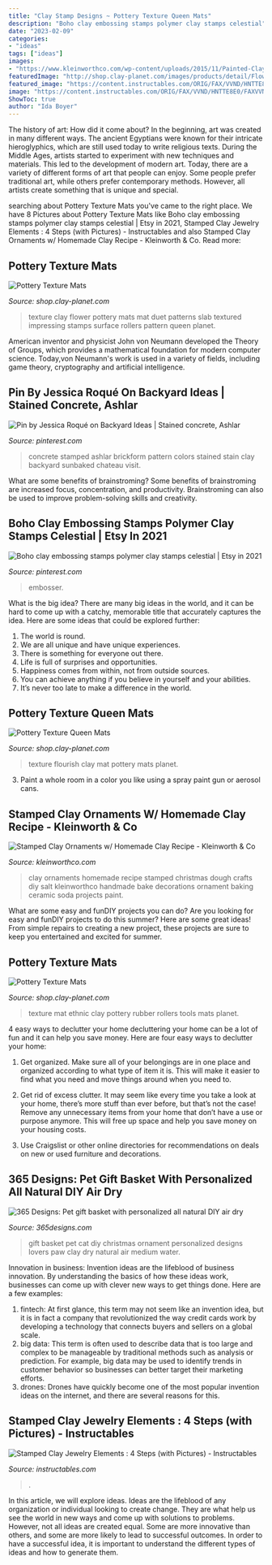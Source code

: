 ```yaml
---
title: "Clay Stamp Designs ~ Pottery Texture Queen Mats"
description: "Boho clay embossing stamps polymer clay stamps celestial"
date: "2023-02-09"
categories:
- "ideas"
tags: ["ideas"]
images:
- "https://www.kleinworthco.com/wp-content/uploads/2015/11/Painted-Clay-Ornaments-tutorial.jpg"
featuredImage: "http://shop.clay-planet.com/images/products/detail/FlowerDuet.JPG"
featured_image: "https://content.instructables.com/ORIG/FAX/VVND/HNTTE8E0/FAXVVNDHNTTE8E0.jpg?auto=webp&amp;frame=1&amp;width=2100"
image: "https://content.instructables.com/ORIG/FAX/VVND/HNTTE8E0/FAXVVNDHNTTE8E0.jpg?auto=webp&amp;frame=1&amp;width=2100"
ShowToc: true
author: "Ida Boyer"
---
```



The history of art: How did it come about?
In the beginning, art was created in many different ways. The ancient Egyptians were known for their intricate hieroglyphics, which are still used today to write religious texts. During the Middle Ages, artists started to experiment with new techniques and materials. This led to the development of modern art.
Today, there are a variety of different forms of art that people can enjoy. Some people prefer traditional art, while others prefer contemporary methods. However, all artists create something that is unique and special.

	

		
searching about Pottery Texture Mats you've came to the right place. We have 8 Pictures about Pottery Texture Mats like Boho clay embossing stamps polymer clay stamps celestial | Etsy in 2021, Stamped Clay Jewelry Elements : 4 Steps (with Pictures) - Instructables and also Stamped Clay Ornaments w/ Homemade Clay Recipe - Kleinworth &amp; Co. Read more:
		
    
## Pottery Texture Mats

<img loading=lazy src="http://shop.clay-planet.com/images/products/detail/FlowerDuet.JPG" onerror="this.onerror=null;this.src='https://tse4.mm.bing.net/th?id=OIP.VkxqTgEsLeEg1IZCYxL7KAHaFw&amp;pid=15.1';" alt="Pottery Texture Mats">

_Source: shop.clay-planet.com_

>texture clay flower pottery mats mat duet patterns slab textured impressing stamps surface rollers pattern queen planet. 

	

American inventor and physicist John von Neumann developed the Theory of Groups, which provides a mathematical foundation for modern computer science. Today,von Neumann's work is used in a variety of fields, including game theory, cryptography and artificial intelligence.

    
## Pin By Jessica Roqué On Backyard Ideas | Stained Concrete, Ashlar

<img loading=lazy src="https://i.pinimg.com/736x/2f/98/3a/2f983ab609f90e75ec716a4426574b8c--concrete-stain-colors-stained-concrete.jpg" onerror="this.onerror=null;this.src='https://tse3.mm.bing.net/th?id=OIP.DD2oEJdyfwlit_NDTYdEzwHaGL&amp;pid=15.1';" alt="Pin by Jessica Roqué on Backyard Ideas | Stained concrete, Ashlar">

_Source: pinterest.com_

>concrete stamped ashlar brickform pattern colors stained stain clay backyard sunbaked chateau visit. 

	

What are some benefits of brainstroming?
Some benefits of brainstroming are increased focus, concentration, and productivity. Brainstroming can also be used to improve problem-solving skills and creativity.

    
## Boho Clay Embossing Stamps Polymer Clay Stamps Celestial | Etsy In 2021

<img loading=lazy src="https://i.pinimg.com/736x/7f/59/4d/7f594d7cceddbd43b50b3512a7f52659.jpg" onerror="this.onerror=null;this.src='https://tse2.mm.bing.net/th?id=OIP.VaQjsPqqOhmrh0N8Zp49qAHaHa&amp;pid=15.1';" alt="Boho clay embossing stamps polymer clay stamps celestial | Etsy in 2021">

_Source: pinterest.com_

>embosser. 

	

What is the big idea?
There are many big ideas in the world, and it can be hard to come up with a catchy, memorable title that accurately captures the idea. Here are some ideas that could be explored further: 
1. The world is round. 
2. We are all unique and have unique experiences. 
3. There is something for everyone out there. 
4. Life is full of surprises and opportunities. 
5. Happiness comes from within, not from outside sources. 
6. You can achieve anything if you believe in yourself and your abilities. 
7. It’s never too late to make a difference in the world.

    
## Pottery Texture Queen Mats

<img loading=lazy src="https://shop.clay-planet.com/images/products/detail/flourish.jpg" onerror="this.onerror=null;this.src='https://tse3.mm.bing.net/th?id=OIP.nuku4EWEa8SUiZJEWHWB1AHaFx&amp;pid=15.1';" alt="Pottery Texture Queen Mats">

_Source: shop.clay-planet.com_

>texture flourish clay mat pottery mats planet. 

	

3. Paint a whole room in a color you like using a spray paint gun or aerosol cans.

    
## Stamped Clay Ornaments W/ Homemade Clay Recipe - Kleinworth &amp; Co

<img loading=lazy src="https://www.kleinworthco.com/wp-content/uploads/2015/11/Painted-Clay-Ornaments-tutorial.jpg" onerror="this.onerror=null;this.src='https://tse1.mm.bing.net/th?id=OIP.evQJeKmRShDAKp5YPjHuEQHaNQ&amp;pid=15.1';" alt="Stamped Clay Ornaments w/ Homemade Clay Recipe - Kleinworth &amp; Co">

_Source: kleinworthco.com_

>clay ornaments homemade recipe stamped christmas dough crafts diy salt kleinworthco handmade bake decorations ornament baking ceramic soda projects paint. 

	

What are some easy and funDIY projects you can do?
Are you looking for easy and funDIY projects to do this summer? Here are some great ideas! From simple repairs to creating a new project, these projects are sure to keep you entertained and excited for summer.

    
## Pottery Texture Mats

<img loading=lazy src="http://shop.clay-planet.com/images/products/detail/Ethnic.JPG" onerror="this.onerror=null;this.src='https://tse2.mm.bing.net/th?id=OIP.tiZZb54niwMWTUwMicl1SwHaFw&amp;pid=15.1';" alt="Pottery Texture Mats">

_Source: shop.clay-planet.com_

>texture mat ethnic clay pottery rubber rollers tools mats planet. 

	

4 easy ways to declutter your home
decluttering your home can be a lot of fun and it can help you save money. Here are four easy ways to declutter your home:
1. Get organized. Make sure all of your belongings are in one place and organized according to what type of item it is. This will make it easier to find what you need and move things around when you need to.

2. Get rid of excess clutter. It may seem like every time you take a look at your home, there’s more stuff than ever before, but that’s not the case! Remove any unnecessary items from your home that don’t have a use or purpose anymore. This will free up space and help you save money on your housing costs.

3. Use Craigslist or other online directories for recommendations on deals on new or used furniture and decorations.

    
## 365 Designs: Pet Gift Basket With Personalized All Natural DIY Air Dry

<img loading=lazy src="https://1.bp.blogspot.com/-u0ffPpld0b8/WCE7NmJGmcI/AAAAAAAAH6s/9x1gMLMmphQtWr5QfN1VaWrtrquVz2FHACLcB/s1600/purina-ornament-and-pet-cat-gift-basket-DIY-modern-2nd.jpg" onerror="this.onerror=null;this.src='https://tse4.mm.bing.net/th?id=OIP.vkRUnJjaUIwizQelP54l-AHaL0&amp;pid=15.1';" alt="365 Designs: Pet gift basket with personalized all natural DIY air dry">

_Source: 365designs.com_

>gift basket pet cat diy christmas ornament personalized designs lovers paw clay dry natural air medium water. 

	

Innovation in business:
Invention ideas are the lifeblood of business innovation. By understanding the basics of how these ideas work, businesses can come up with clever new ways to get things done. Here are a few examples: 
1. fintech: At first glance, this term may not seem like an invention idea, but it is in fact a company that revolutionized the way credit cards work by developing a technology that connects buyers and sellers on a global scale.
2. big data: This term is often used to describe data that is too large and complex to be manageable by traditional methods such as analysis or prediction. For example, big data may be used to identify trends in customer behavior so businesses can better target their marketing efforts. 
3. drones: Drones have quickly become one of the most popular invention ideas on the internet, and there are several reasons for this.

    
## Stamped Clay Jewelry Elements : 4 Steps (with Pictures) - Instructables

<img loading=lazy src="https://content.instructables.com/ORIG/FAX/VVND/HNTTE8E0/FAXVVNDHNTTE8E0.jpg?auto=webp&amp;frame=1&amp;width=2100" onerror="this.onerror=null;this.src='https://tse2.mm.bing.net/th?id=OIP.X85MHbXlz3FtLl79zgljzgHaGL&amp;pid=15.1';" alt="Stamped Clay Jewelry Elements : 4 Steps (with Pictures) - Instructables">

_Source: instructables.com_

>. 

	

In this article, we will explore ideas. Ideas are the lifeblood of any organization or individual looking to create change. They are what help us see the world in new ways and come up with solutions to problems. However, not all ideas are created equal. Some are more innovative than others, and some are more likely to lead to successful outcomes. In order to have a successful idea, it is important to understand the different types of ideas and how to generate them.

